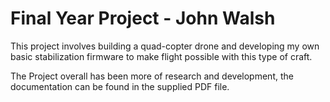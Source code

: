 # Final Year Project - John Walsh

This project involves building a quad-copter drone and developing my own basic stabilization firmware
to make flight possible with this type of craft.

The Project overall has been more of research and development, the documentation can be found in the
supplied PDF file.